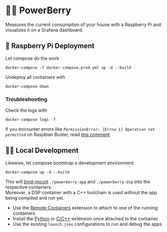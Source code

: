 # 🔌🍇 PowerBerry 

Measures the current consumption of your house with a Raspberry Pi and visualizes it on a Grafana dashboard.

## 🍓 Raspberry Pi Deployment

Let compose do the work

    docker-compose -f docker-compose.prod.yml up -d --build

Undeploy all containers with

    docker-compose down

### Troubleshooting

Check the logs with

    docker-compose logs -f

If you encounter errors like `PermissionError: [Errno 1] Operation not permitted` on Raspbian Buster, read [this comment](https://github.com/Steckdoose4711/powerberry/issues/13#issuecomment-955240891).

## 👩‍💻 Local Development

Likewise, let compose bootstrap a development environment

    docker-compose up -d --build

This will [bind-mount](https://docs.docker.com/storage/bind-mounts/) `./powerberry-app` and `./powerberry-dsp` into the respective containers.  
Moreover, a DSP container with a C++ toolchain is used without the app being compiled and run yet.

- Use the [Remote Containers](https://marketplace.visualstudio.com/items?itemName=ms-vscode-remote.remote-containers) extension to attach to one of the running containers
- Install the [Python](https://marketplace.visualstudio.com/items?itemName=ms-python.python) or [C/C++](https://marketplace.visualstudio.com/items?itemName=ms-vscode.cpptools) extension once attached to the container
- Use the existing `launch.json` configurations to run and debug the apps
